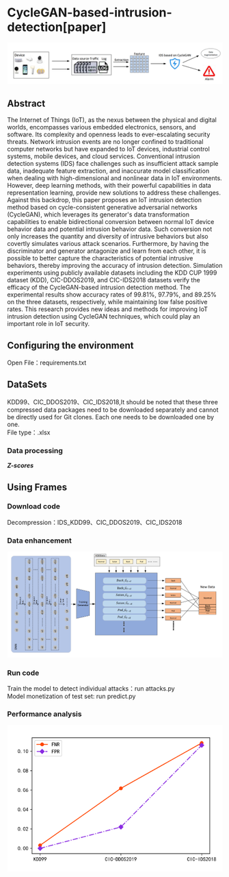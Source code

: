 # CycleGAN-based-intrusion-detection[paper]
![image](https://github.com/poshangcun13/CycleGAN-based-intrusion-detection/blob/main/ALL.png)
## Abstract
 The Internet of Things (IoT), as the nexus between the physical and digital worlds, encompasses various embedded electronics, sensors, and software. Its complexity and openness leads to ever-escalating security threats. Network intrusion events are no longer confined to traditional computer networks but have expanded to IoT devices, industrial control systems, mobile devices, and cloud services. Conventional intrusion detection systems (IDS) face challenges such as insufficient attack sample data, inadequate feature extraction, and inaccurate model classification when dealing with high-dimensional and nonlinear data in IoT environments. However, deep learning methods, with their powerful capabilities in data representation learning, provide new solutions to address these challenges. Against this backdrop, this paper proposes an IoT intrusion detection method based on cycle-consistent generative adversarial networks (CycleGAN), which leverages its generator's data transformation capabilities to enable bidirectional conversion between normal IoT device behavior data and potential intrusion behavior data. Such conversion not only increases the quantity and diversity of intrusive behaviors but also covertly simulates various attack scenarios. Furthermore, by having the discriminator and generator antagonize and learn from each other, it is possible to better capture the characteristics of potential intrusive behaviors, thereby improving the accuracy of intrusion detection. Simulation experiments using publicly available datasets including the KDD CUP 1999 dataset (KDD), CIC-DDOS2019, and CIC-IDS2018 datasets verify the efficacy of the CycleGAN-based intrusion detection method. The experimental results show accuracy rates of 99.81%, 97.79%, and 89.25% on the three datasets, respectively, while maintaining low false positive rates. This research provides new ideas and methods for improving IoT intrusion detection using CycleGAN techniques, which could play an important role in IoT security.
## Configuring the environment
 Open File：requirements.txt
## DataSets
 KDD99、CIC_DDOS2019、CIC_IDS2018,It should be noted that these three compressed data packages need to be downloaded separately and cannot be directly used for Git clones. Each one needs to be downloaded one by one.\
 File type：.xlsx
### Data processing
 ***Z-scores***
## Using Frames
### Download code
 Decompression：IDS_KDD99、CIC_DDOS2019、CIC_IDS2018
### Data enhancement
![image](https://github.com/poshangcun13/CycleGAN-based-intrusion-detection/blob/main/data%20enhancement.png)
### Run code
 Train the model to detect individual attacks：run attacks.py\
 Model monetization of test set: run predict.py
### Performance analysis
![image](https://github.com/poshangcun13/CycleGAN-based-intrusion-detection/blob/main/FNR-FPR.png)
